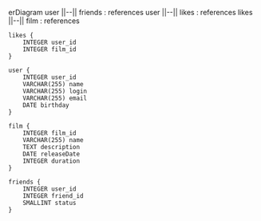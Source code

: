 erDiagram
	user ||--|| friends : references
	user ||--|| likes : references
	likes ||--|| film : references

	likes {
		INTEGER user_id
		INTEGER film_id
	}

	user {
		INTEGER user_id
		VARCHAR(255) name
		VARCHAR(255) login
		VARCHAR(255) email
		DATE birthday
	}

	film {
		INTEGER film_id
		VARCHAR(255) name
		TEXT description
		DATE releaseDate
		INTEGER duration
	}

	friends {
		INTEGER user_id
		INTEGER friend_id
		SMALLINT status
	}